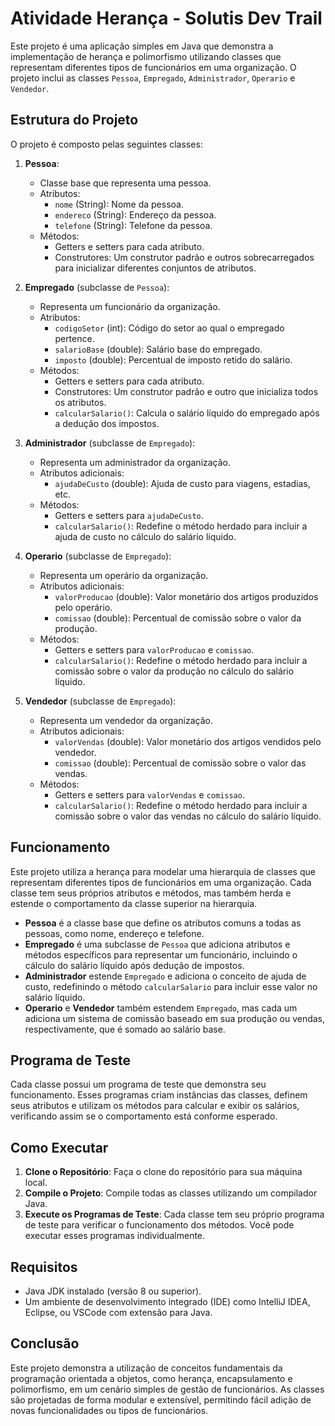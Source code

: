 
# Atividade Herança - Solutis Dev Trail

Este projeto é uma aplicação simples em Java que demonstra a implementação de herança e polimorfismo utilizando classes que representam diferentes tipos de funcionários em uma organização. O projeto inclui as classes `Pessoa`, `Empregado`, `Administrador`, `Operario` e `Vendedor`.

## Estrutura do Projeto

O projeto é composto pelas seguintes classes:

1. **Pessoa**:
   - Classe base que representa uma pessoa.
   - Atributos:
     - `nome` (String): Nome da pessoa.
     - `endereco` (String): Endereço da pessoa.
     - `telefone` (String): Telefone da pessoa.
   - Métodos:
     - Getters e setters para cada atributo.
     - Construtores: Um construtor padrão e outros sobrecarregados para inicializar diferentes conjuntos de atributos.

2. **Empregado** (subclasse de `Pessoa`):
   - Representa um funcionário da organização.
   - Atributos:
     - `codigoSetor` (int): Código do setor ao qual o empregado pertence.
     - `salarioBase` (double): Salário base do empregado.
     - `imposto` (double): Percentual de imposto retido do salário.
   - Métodos:
     - Getters e setters para cada atributo.
     - Construtores: Um construtor padrão e outro que inicializa todos os atributos.
     - `calcularSalario()`: Calcula o salário líquido do empregado após a dedução dos impostos.

3. **Administrador** (subclasse de `Empregado`):
   - Representa um administrador da organização.
   - Atributos adicionais:
     - `ajudaDeCusto` (double): Ajuda de custo para viagens, estadias, etc.
   - Métodos:
     - Getters e setters para `ajudaDeCusto`.
     - `calcularSalario()`: Redefine o método herdado para incluir a ajuda de custo no cálculo do salário líquido.

4. **Operario** (subclasse de `Empregado`):
   - Representa um operário da organização.
   - Atributos adicionais:
     - `valorProducao` (double): Valor monetário dos artigos produzidos pelo operário.
     - `comissao` (double): Percentual de comissão sobre o valor da produção.
   - Métodos:
     - Getters e setters para `valorProducao` e `comissao`.
     - `calcularSalario()`: Redefine o método herdado para incluir a comissão sobre o valor da produção no cálculo do salário líquido.

5. **Vendedor** (subclasse de `Empregado`):
   - Representa um vendedor da organização.
   - Atributos adicionais:
     - `valorVendas` (double): Valor monetário dos artigos vendidos pelo vendedor.
     - `comissao` (double): Percentual de comissão sobre o valor das vendas.
   - Métodos:
     - Getters e setters para `valorVendas` e `comissao`.
     - `calcularSalario()`: Redefine o método herdado para incluir a comissão sobre o valor das vendas no cálculo do salário líquido.

## Funcionamento

Este projeto utiliza a herança para modelar uma hierarquia de classes que representam diferentes tipos de funcionários em uma organização. Cada classe tem seus próprios atributos e métodos, mas também herda e estende o comportamento da classe superior na hierarquia.

- **Pessoa** é a classe base que define os atributos comuns a todas as pessoas, como nome, endereço e telefone.
- **Empregado** é uma subclasse de `Pessoa` que adiciona atributos e métodos específicos para representar um funcionário, incluindo o cálculo do salário líquido após dedução de impostos.
- **Administrador** estende `Empregado` e adiciona o conceito de ajuda de custo, redefinindo o método `calcularSalario` para incluir esse valor no salário líquido.
- **Operario** e **Vendedor** também estendem `Empregado`, mas cada um adiciona um sistema de comissão baseado em sua produção ou vendas, respectivamente, que é somado ao salário base.

## Programa de Teste

Cada classe possui um programa de teste que demonstra seu funcionamento. Esses programas criam instâncias das classes, definem seus atributos e utilizam os métodos para calcular e exibir os salários, verificando assim se o comportamento está conforme esperado.



## Como Executar

1. **Clone o Repositório**: Faça o clone do repositório para sua máquina local.
2. **Compile o Projeto**: Compile todas as classes utilizando um compilador Java.
3. **Execute os Programas de Teste**: Cada classe tem seu próprio programa de teste para verificar o funcionamento dos métodos. Você pode executar esses programas individualmente.

## Requisitos

- Java JDK instalado (versão 8 ou superior).
- Um ambiente de desenvolvimento integrado (IDE) como IntelliJ IDEA, Eclipse, ou VSCode com extensão para Java.

## Conclusão

Este projeto demonstra a utilização de conceitos fundamentais da programação orientada a objetos, como herança, encapsulamento e polimorfismo, em um cenário simples de gestão de funcionários. As classes são projetadas de forma modular e extensível, permitindo fácil adição de novas funcionalidades ou tipos de funcionários.
